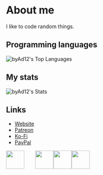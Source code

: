 # About me

I like to code random things.

## Programming languages
![byAd12's Top Languages](https://github-readme-stats.vercel.app/api/top-langs/?username=byAd12&theme=tokyonight&show_icons=true&hide_border=false&layout=compact)

## My stats
![byAd12's Stats](https://github-readme-stats.vercel.app/api?username=byAd12&theme=tokyonight&show_icons=true&hide_border=false&count_private=true)

## Links

* [Website](https://byad12.pages.dev)
* [Patreon](https://www.patreon.com/byAd12)
* [Ko-Fi](https://ko-fi.com/byad12)
* [PayPal](https://www.paypal.com/donate/?hosted_button_id=9D8YV9UW5LYKQ)

<div style="display: flex;">
  <a href="https://byAd12.pages.dev"><img src="https://byad12.pages.dev/img/logo.ico" style="width: 50px; margin-right: 30px;"></a>
  <a href="https://www.patreon.com/byAd12"><img src="https://upload.wikimedia.org/wikipedia/commons/thumb/9/94/Patreon_logo.svg/2048px-Patreon_logo.svg.png" style="width: 50px;"></a>
  <a href="https://ko-fi.com/byad12"><img src="https://cdn.prod.website-files.com/5c14e387dab576fe667689cf/670f5a01229bf8a18f97a3c1_favion.png" style="width: 50px;"></a>
  <a href="https://www.paypal.com/donate/?hosted_button_id=9D8YV9UW5LYKQ"><img src="https://upload.wikimedia.org/wikipedia/commons/b/b7/PayPal_Logo_Icon_2014.svg" style="width: 50px;"></a>
</div>
